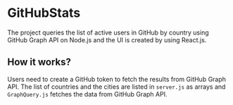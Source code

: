 # GitHubStats
The project queries the list of active users in GitHub by country using GitHub Graph API on Node.js and the UI is created by using React.js.

## How it works?
Users need to create a GitHub token to fetch the results from GitHub Graph API. The list of countries and the cities are listed in `server.js` as arrays and `GraphQuery.js` fetches the data from GitHub Graph API.
